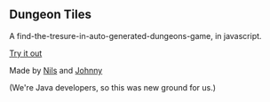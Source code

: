 Dungeon Tiles
-------------

A find-the-tresure-in-auto-generated-dungeons-game, in javascript.

[Try it out](https://s3.eu-central-1.amazonaws.com/dungeontiles/index.html)

Made by [Nils](http://twitter.com/nilsok) and [Johnny](http://twitter.com/nadrendion)

(We're Java developers, so this was new ground for us.)

